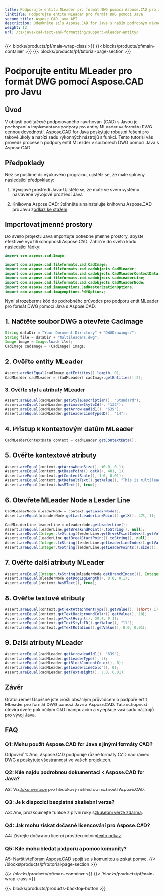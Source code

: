 ```yaml
---
title: Podporujte entitu MLeader pro formát DWG pomocí Aspose.CAD pro Javu
linktitle: Podporujte entitu MLeader pro formát DWG pomocí Java
second_title: Aspose.CAD Java API
description: Odemkněte sílu Aspose.CAD for Java s naším podrobným návodem na podporu entit MLeader ve formátu DWG.
weight: 12
url: /cs/java/cad-text-and-formatting/support-mleader-entity/
---
```


{{< blocks/products/pf/main-wrap-class >}}
{{< blocks/products/pf/main-container >}}
{{< blocks/products/pf/tutorial-page-section >}}

# Podporujte entitu MLeader pro formát DWG pomocí Aspose.CAD pro Javu

## Úvod

V oblasti počítačově podporovaného navrhování (CAD) s Javou je pochopení a implementace podpory pro entity MLeader ve formátu DWG cennou dovedností. Aspose.CAD for Java poskytuje robustní řešení pro takové úkoly a nabízí sadu výkonných nástrojů a funkcí. Tento tutoriál vás provede procesem podpory entit MLeader v souborech DWG pomocí Java s Aspose.CAD.

## Předpoklady

Než se pustíme do výukového programu, ujistěte se, že máte splněny následující předpoklady:

1. Vývojové prostředí Java: Ujistěte se, že máte ve svém systému nastavené vývojové prostředí Java.

2.  Knihovna Aspose.CAD: Stáhněte a nainstalujte knihovnu Aspose.CAD pro Javu z[odkaz ke stažení](https://releases.aspose.com/cad/java/).

## Importovat jmenné prostory

Do svého projektu Java importujte potřebné jmenné prostory, abyste efektivně využili schopnosti Aspose.CAD. Zahrňte do svého kódu následující řádky:

```java
import com.aspose.cad.Image;

import com.aspose.cad.fileformats.cad.CadImage;
import com.aspose.cad.fileformats.cad.cadobjects.CadMLeader;
import com.aspose.cad.fileformats.cad.cadobjects.CadMLeaderContextData;
import com.aspose.cad.fileformats.cad.cadobjects.CadMLeaderLine;
import com.aspose.cad.fileformats.cad.cadobjects.CadMLeaderNode;
import com.aspose.cad.imageoptions.CadRasterizationOptions;
import com.aspose.cad.imageoptions.PdfOptions;

```

Nyní si rozeberme kód do podrobného průvodce pro podporu entit MLeader pro formát DWG pomocí Java s Aspose.CAD.

## 1. Načtěte soubor DWG a otevřete CadImage

```java
String dataDir = "Your Document Directory" + "DWGDrawings/";
String file = dataDir + "Multileaders.dwg";
Image image = Image.load(file);
CadImage cadImage = (CadImage) image;
```

## 2. Ověřte entity MLeader

```java
Assert.areNotEqual(cadImage.getEntities().length, 0);
CadMLeader cadMLeader = (CadMLeader) cadImage.getEntities()[2];
```

### 3. Ověřte styl a atributy MLeader

```java
Assert.areEqual(cadMLeader.getStyleDescription(), "Standard");
Assert.areEqual(cadMLeader.getLeaderStyleId(), "12E");
Assert.areEqual(cadMLeader.getArrowHeadId1(), "639");
Assert.areEqual(cadMLeader.getLeaderLineTypeID(), "14");
```

## 4. Přístup k kontextovým datům MLeader

```java
CadMLeaderContextData context = cadMLeader.getContextData();
```

## 5. Ověřte kontextové atributy

```java
Assert.areEqual(context.getArrowHeadSize(), 30.0, 0.1);
Assert.areEqual(context.getBasePoint().getX(), 481, 1);
Assert.areEqual(context.getContentScale(), 1.0, 0.01);
Assert.areEqual(context.getDefaultText().getValue(), "This is multileader with huge text\\P{\\H1.5x;6666666666666666666666666666\\P}bbbbbbbbbbbbbbbbbbbbbbbbbbbbbbbbbbb");
Assert.areEqual(context.hasMText(), true);
```

## 6. Otevřete MLeader Node a Leader Line

```java
CadMLeaderNode mleaderNode = context.getLeaderNode();
Assert.areEqual(mleaderNode.getLastLeaderLinePoint().getX(), 473, 1);

CadMLeaderLine leaderLine = mleaderNode.getLeaderLine();
Assert.areEqual(leaderLine.getBreakEndPoint().toString(), null);
Assert.areEqual(Integer.toString(leaderLine.getBreakPointIndex().getValue()), Integer.toString(0));
Assert.areEqual(leaderLine.getBreakStartPoint().toString(), null);
Assert.areEqual(Integer.toString(leaderLine.getLeaderLineIndex().getValue()), Integer.toString(0));
Assert.areEqual(Integer.toString(leaderLine.getLeaderPoints().size()), Integer.toString(4));
```

## 7. Ověřte další atributy MLeader

```java
Assert.areEqual(Integer.toString(mleaderNode.getBranchIndex()), Integer.toString(0));
Assert.areEqual(mleaderNode.getDogLegLength(), 8.0, 0.1);
Assert.areEqual(context.hasMText(), true);
```

## 8. Ověřte textové atributy

```java
Assert.areEqual(context.getTextAttachmentType().getValue(), (short) 1);
Assert.areEqual(context.getTextBackgroundColor().getValue(), 18);
Assert.areEqual(context.getTextHeight(), 20.0, 0.1);
Assert.areEqual(context.getTextStyleID().getValue(), "11");
Assert.areEqual(context.getTextRotation().getValue(), 0.0, 0.01);
```

## 9. Další atributy MLeader

```java
Assert.areEqual(cadMLeader.getArrowHeadId1(), "639");
Assert.areEqual(cadMLeader.getLeaderType(), 1);
Assert.areEqual(cadMLeader.getBlockContentColor(), 0);
Assert.areEqual(cadMLeader.getLeaderLineColor(), 0);
Assert.areEqual(cadMLeader.getTextHeight(), 1.0, 0.01);
```

## Závěr

Gratulujeme! Úspěšně jste prošli obsáhlým průvodcem o podpoře entit MLeader pro formát DWG pomocí Java a Aspose.CAD. Tato schopnost otevírá dveře pokročilým CAD manipulacím a vylepšuje vaši sadu nástrojů pro vývoj Java.

## FAQ

### Q1: Mohu použít Aspose.CAD for Java s jinými formáty CAD?

Odpověď 1: Ano, Aspose.CAD podporuje různé formáty CAD nad rámec DWG a poskytuje všestrannost ve vašich projektech.

### Q2: Kde najdu podrobnou dokumentaci k Aspose.CAD for Java?

 A2: Viz[dokumentace](https://reference.aspose.com/cad/java/) pro hloubkový náhled do možností Aspose.CAD.

### Q3: Je k dispozici bezplatná zkušební verze?

 A3: Ano, prozkoumejte funkce z první ruky s[zkušební verze zdarma](https://releases.aspose.com/).

### Q4: Jak mohu získat dočasné licencování pro Aspose.CAD?

A4: Získejte dočasnou licenci prostřednictvím[tento odkaz](https://purchase.aspose.com/temporary-license/).

### Q5: Kde mohu hledat podporu a pomoc komunity?

A5: Navštivte[Fórum Aspose.CAD](https://forum.aspose.com/c/cad/19) spojit se s komunitou a získat pomoc.
{{< /blocks/products/pf/tutorial-page-section >}}

{{< /blocks/products/pf/main-container >}}
{{< /blocks/products/pf/main-wrap-class >}}

{{< blocks/products/products-backtop-button >}}
